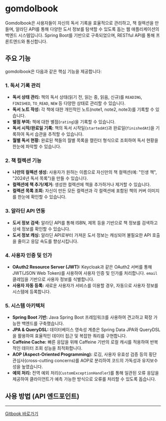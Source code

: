 # gomdolbook

Gomdolbook은 사용자들이 자신의 독서 기록을 효율적으로 관리하고, 책 컬렉션을 만들며, 알라딘 API를 통해 다양한 도서 정보를 탐색할 수 있도록 돕는 웹 애플리케이션의 백엔드 시스템입니다. Spring Boot를 기반으로 구축되었으며, RESTful API를 통해 프론트엔드와 통신합니다.   


## 주요 기능   

gomdolbook은 다음과 같은 핵심 기능을 제공합니다:

### 1. 독서 기록 관리

* **독서 상태 관리:** 책의 독서 상태(읽기 전, 읽는 중, 읽음, 신규)를 `READING`, `FINISHED`, `TO_READ`, `NEW` 등 다양한 상태로 관리할 수 있습니다.
* **독서 노트 작성:** 각 책에 대한 개인적인 노트(note1, note2, note3)를 기록할 수 있습니다.
* **별점 부여:** 책에 대한 별점(`rating`)을 기록할 수 있습니다.
* **독서 시작/완료일 기록:** 책의 독서 시작일(`startedAt`)과 완료일(`finishedAt`)을 기록하여 독서 습관을 추적할 수 있습니다.
* **월별 독서 현황:** 완료된 책들의 월별 목록을 캘린더 형식으로 조회하여 독서 현황을 한눈에 파악할 수 있습니다.

### 2. 책 컬렉션 기능

* **나만의 컬렉션 생성:** 사용자가 원하는 이름으로 자신만의 책 컬렉션(예: "인생 책", "2024년 독서 목록")을 만들 수 있습니다.
* **컬렉션에 책 추가/제거:** 생성한 컬렉션에 책을 추가하거나 제거할 수 있습니다.
* **컬렉션 목록 조회:** 자신이 만든 모든 컬렉션과 각 컬렉션에 포함된 책의 커버 이미지를 한눈에 확인할 수 있습니다.

### 3. 알라딘 API 연동

* **도서 정보 검색:** 알라딘 API를 통해 ISBN, 제목 등을 기반으로 책 정보를 검색하고 상세 정보를 확인할 수 있습니다.
* **도서 정보 캐싱:** 알라딘 API로부터 가져온 도서 정보는 캐싱되어 불필요한 API 호출을 줄이고 응답 속도를 향상시킵니다.

### 4. 사용자 인증 및 인가

* **OAuth2 Resource Server (JWT):** Keycloak과 같은 OAuth2 서버를 통해 JWT(JSON Web Token)를 사용하여 사용자 인증 및 인가를 처리합니다. `email` 클레임을 기반으로 사용자 정보를 식별합니다.
* **사용자 자동 등록:** 새로운 사용자가 서비스를 이용할 경우, 자동으로 사용자 정보를 시스템에 등록합니다.

### 5. 시스템 아키텍처

* **Spring Boot 기반:** Java Spring Boot 프레임워크를 사용하여 견고하고 확장 가능한 백엔드를 구축했습니다.
* **JPA & QueryDSL:** 데이터베이스 영속성 계층은 Spring Data JPA와 QueryDSL을 활용하여 효율적인 데이터 접근 및 복잡한 쿼리를 구현합니다.
* **Caffeine Cache:** 빠른 응답을 위해 Caffeine 기반의 로컬 캐시를 적용하여 반복적인 데이터 조회 성능을 최적화합니다.
* **AOP (Aspect-Oriented Programming):** 로깅, 사용자 유효성 검증 등의 횡단 관심사(cross-cutting concerns)를 AOP로 분리하여 코드의 가독성과 유지보수성을 높였습니다.
* **예외 처리:** 전역 예외 처리(`CustomExceptionHandler`)를 통해 일관된 오류 응답을 제공하여 클라이언트가 예측 가능한 방식으로 오류를 처리할 수 있도록 돕습니다.

## 사용 방법 (API 엔드포인트)   
---   

[Gitbook 바로가기](https://sgs-organization-3.gitbook.io/gomdolbook-api/)

